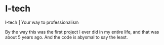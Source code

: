 # I-tech
I-tech │Your way to professionalism

By the way this was the first project I ever did in my entire life, and that was about 5 years ago. And the code is abysmal to say the least.
